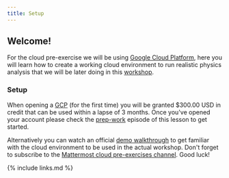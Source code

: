 ```yaml
---
title: Setup
---
```

## Welcome!
For the cloud pre-exercise we will be using [Google Cloud Platform](https://cloud.google.com), here you will learn how to create a working cloud environment to run realistic physics analysis that we will be later doing in this [workshop](https://cms-opendata-workshop.github.io/2022-08-01-cms-open-data-workshop/). 

### Setup
When opening a [GCP](https://cloud.google.com) (for the first time) you will be granted $300.00 USD in credit that can be used within a lapse of 3 months. Once you've opened your account please check the [prep-work](https://cms-opendata-workshop.github.io/workshop2022-lesson-introcloud/01-intro/index.html) episode of this lesson to get started.

Alternatively you can watch an official [demo walkthrough](https://youtu.be/RPO6zR12iUc) to get familiar with the cloud environment to be used in the actual workshop. Don't forget to subscribe to the [Mattermost cloud pre-exercises channel](https://mattermost.web.cern.ch/cmsodws2022/channels/cloud-pre-exercise). Good luck!

{% include links.md %}
